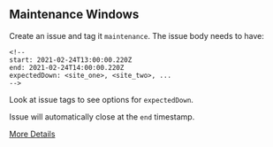 ## Maintenance Windows

Create an issue and tag it `maintenance`. The issue body needs to have:

```
<!--
start: 2021-02-24T13:00:00.220Z
end: 2021-02-24T14:00:00.220Z
expectedDown: <site_one>, <site_two>, ...
-->
```

Look at issue tags to see options for `expectedDown`.

Issue will automatically close at the `end` timestamp.

[More Details](https://upptime.js.org/docs/scheduled-maintenance)

## 
